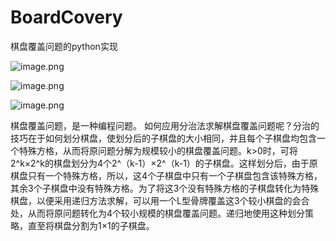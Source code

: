 # BoardCovery
 棋盘覆盖问题的python实现


![image.png](https://i.loli.net/2021/03/11/9fnp7O5XoQzWqPC.png)


![image.png]( https://i.loli.net/2021/03/11/hNcMAbsER4nKIJ1.png)


![image.png]( https://i.loli.net/2021/03/11/EzwadybcGNWTkRX.png)


棋盘覆盖问题，是一种编程问题。
如何应用分治法求解棋盘覆盖问题呢？分治的技巧在于如何划分棋盘，使划分后的子棋盘的大小相同，并且每个子棋盘均包含一个特殊方格，从而将原问题分解为规模较小的棋盘覆盖问题。k>0时，可将2^k×2^k的棋盘划分为4个2^（k-1）×2^（k-1）的子棋盘。这样划分后，由于原棋盘只有一个特殊方格，所以，这4个子棋盘中只有一个子棋盘包含该特殊方格，其余3个子棋盘中没有特殊方格。为了将这3个没有特殊方格的子棋盘转化为特殊棋盘，以便采用递归方法求解，可以用一个L型骨牌覆盖这3个较小棋盘的会合处，从而将原问题转化为4个较小规模的棋盘覆盖问题。递归地使用这种划分策略，直至将棋盘分割为1×1的子棋盘。

